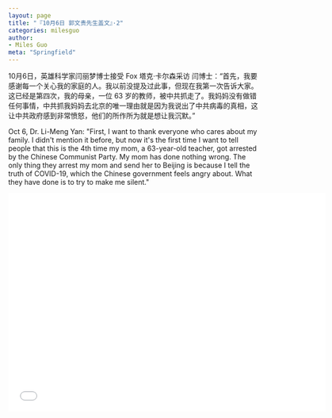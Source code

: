 ```yaml
---
layout: page
title: "『10月6日 郭文贵先生盖文』·2"
categories: milesguo
author:
- Miles Guo
meta: "Springfield"
---
```


10月6日，英雄科学家闫丽梦博士接受 Fox 塔克·卡尔森采访 闫博士：“首先，我要感谢每一个关心我的家庭的人。我以前没提及过此事，但现在我第一次告诉大家。这已经是第四次，我的母亲，一位 63 岁的教师，被中共抓走了。我妈妈没有做错任何事情，中共抓我妈妈去北京的唯一理由就是因为我说出了中共病毒的真相，这让中共政府感到非常愤怒，他们的所作所为就是想让我沉默。”

Oct 6, Dr. Li-Meng Yan: "First, I want to thank everyone who cares about my family. I didn't mention it before, but now it's the first time I want to tell people that this is the 4th time my mom, a 63-year-old teacher, got arrested by the Chinese Communist Party. My mom has done nothing wrong. The only thing they arrest my mom and send her to Beijing is because I tell the truth of COVID-19, which the Chinese government feels angry about. What they have done is to try to make me silent." 

<center>
<iframe width="640" height="440" src="../../../../video/milesguo/2020_10_06_Miles_Guo_Getter_2.MOV" frameborder="0" allow="accelerometer; autoplay; encrypted-media; gyroscope; picture-in-picture" allowfullscreen></iframe>
</center>
